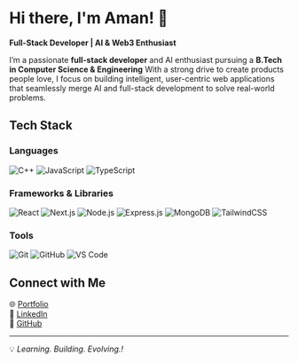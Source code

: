
# Hi there, I'm Aman! 👋

**Full-Stack Developer | AI & Web3 Enthusiast**  

I’m a passionate **full-stack developer** and AI enthusiast pursuing a **B.Tech in Computer Science & Engineering** With a strong drive to create products people love, I focus on building intelligent, user-centric web applications that seamlessly merge AI and full-stack development to solve real-world problems.  

## Tech Stack  

### Languages  
![C++](https://img.shields.io/badge/C++-00599C?style=flat&logo=c%2B%2B&logoColor=white)  ![JavaScript](https://img.shields.io/badge/JavaScript-F7DF1E?style=flat&logo=javascript&logoColor=black)  ![TypeScript](https://img.shields.io/badge/TypeScript-007ACC?style=flat&logo=typescript&logoColor=white)

### Frameworks & Libraries  
![React](https://img.shields.io/badge/React-20232A?style=flat&logo=react&logoColor=61DAFB)   ![Next.js](https://img.shields.io/badge/Next.js-000000?style=flat&logo=nextdotjs&logoColor=white)  ![Node.js](https://img.shields.io/badge/Node.js-43853D?style=flat&logo=node.js&logoColor=white)  ![Express.js](https://img.shields.io/badge/Express.js-404D59?style=flat)  ![MongoDB](https://img.shields.io/badge/MongoDB-4EA94B?style=flat&logo=mongodb&logoColor=white)  ![TailwindCSS](https://img.shields.io/badge/TailwindCSS-38B2AC?style=flat&logo=tailwind-css&logoColor=white)  

### Tools  
![Git](https://img.shields.io/badge/Git-F05032?style=flat&logo=git&logoColor=white)
![GitHub](https://img.shields.io/badge/GitHub-181717?style=flat&logo=github&logoColor=white)
![VS Code](https://img.shields.io/badge/VS%20Code-007ACC?style=flat&logo=visual-studio-code&logoColor=white)
  

## Connect with Me

🌐 [Portfolio](https://www.amannn.site/)  
💼 [LinkedIn](https://linkedin.com/in/amank1412)  
🐙 [GitHub](https://github.com/Amank1412)  

---
💡 *Learning. Building. Evolving.!*
